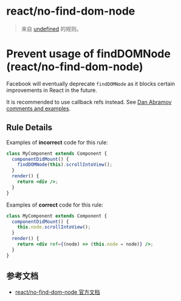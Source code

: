 # react/no-find-dom-node

> 来自 [undefined](undefined) 的规则。

# Prevent usage of findDOMNode (react/no-find-dom-node)

Facebook will eventually deprecate `findDOMNode` as it blocks certain improvements in React in the future.

It is recommended to use callback refs instead. See [Dan Abramov comments and examples](https://github.com/yannickcr/eslint-plugin-react/issues/678#issue-165177220).

## Rule Details

Examples of **incorrect** code for this rule:

```jsx
class MyComponent extends Component {
  componentDidMount() {
    findDOMNode(this).scrollIntoView();
  }
  render() {
    return <div />;
  }
}
```

Examples of **correct** code for this rule:

```jsx
class MyComponent extends Component {
  componentDidMount() {
    this.node.scrollIntoView();
  }
  render() {
    return <div ref={(node) => (this.node = node)} />;
  }
}
```

## 参考文档

- [react/no-find-dom-node 官方文档](https://github.com/yannickcr/eslint-plugin-react/blob/HEAD/docs/rules/no-find-dom-node.md)
